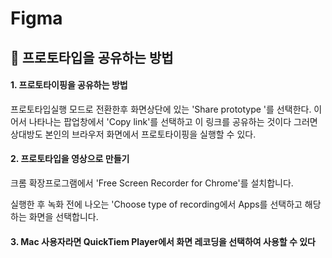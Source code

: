 # Figma
## 🍑 프로토타입을 공유하는 방법 
#### 1. 프로토타이핑을 공유하는 방법
 프로토타입실행 모드로 전환한후 화면상단에 있는 
 'Share prototype '를 선택한다. 이어서 나타나는 팝업창에서 'Copy link'를 선택하고 이 링크를 공유하는 것이다 그러면 상대방도 본인의 브라우저 화면에서 프로토타이핑을 실행할 수 있다. 

 
#### 2. 프로토타입을 영상으로 만들기
크롬 확장프로그램에서 'Free Screen Recorder for Chrome'를 설치합니다. 


실행한 후 녹화 전에 나오는 'Choose type of recording에서 Apps를 선택하고 해당하는 화면을 선택합니다.

#### 3. Mac 사용자라면 QuickTiem Player에서 화면 레코딩을 선택하여 사용할 수 있다
